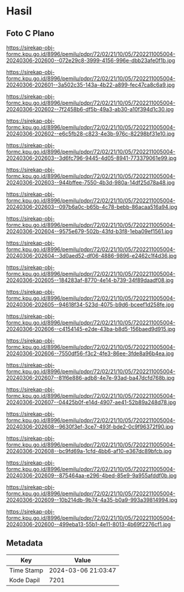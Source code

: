 # Hasil

## Foto C Plano

https://sirekap-obj-formc.kpu.go.id/8996/pemilu/pdpr/72/02/21/10/05/7202211005004-20240306-202600--072e29c8-3999-4156-996e-dbb23afe0f1b.jpg

https://sirekap-obj-formc.kpu.go.id/8996/pemilu/pdpr/72/02/21/10/05/7202211005004-20240306-202601--3a502c35-143a-4b22-a899-fec47ca8c6a9.jpg

https://sirekap-obj-formc.kpu.go.id/8996/pemilu/pdpr/72/02/21/10/05/7202211005004-20240306-202602--7f2458b6-df5b-49a3-ab30-a10f394d1c30.jpg

https://sirekap-obj-formc.kpu.go.id/8996/pemilu/pdpr/72/02/21/10/05/7202211005004-20240306-202602--e6c5fb28-c823-4e3b-976c-82298bf31e10.jpg

https://sirekap-obj-formc.kpu.go.id/8996/pemilu/pdpr/72/02/21/10/05/7202211005004-20240306-202603--3d6fc796-9445-4d05-8941-773379061e99.jpg

https://sirekap-obj-formc.kpu.go.id/8996/pemilu/pdpr/72/02/21/10/05/7202211005004-20240306-202603--944bffee-7550-4b3d-980a-14df25d78a48.jpg

https://sirekap-obj-formc.kpu.go.id/8996/pemilu/pdpr/72/02/21/10/05/7202211005004-20240306-202603--097b6a0c-b65b-4c78-bebb-86acaa516a94.jpg

https://sirekap-obj-formc.kpu.go.id/8996/pemilu/pdpr/72/02/21/10/05/7202211005004-20240306-202604--9575e679-502b-43fd-b3f8-1eba09ef1561.jpg

https://sirekap-obj-formc.kpu.go.id/8996/pemilu/pdpr/72/02/21/10/05/7202211005004-20240306-202604--3d0aed52-df06-4886-9896-e2462c1f4d36.jpg

https://sirekap-obj-formc.kpu.go.id/8996/pemilu/pdpr/72/02/21/10/05/7202211005004-20240306-202605--184283af-8770-4e14-b739-34f89daadf08.jpg

https://sirekap-obj-formc.kpu.go.id/8996/pemilu/pdpr/72/02/21/10/05/7202211005004-20240306-202605--94618f34-523d-4075-b9d6-bceef1d258fe.jpg

https://sirekap-obj-formc.kpu.go.id/8996/pemilu/pdpr/72/02/21/10/05/7202211005004-20240306-202606--c4154145-e2de-43ba-b8d5-156baed9d915.jpg

https://sirekap-obj-formc.kpu.go.id/8996/pemilu/pdpr/72/02/21/10/05/7202211005004-20240306-202606--7550df56-f3c2-4fe3-86ee-3fde8a96b4ea.jpg

https://sirekap-obj-formc.kpu.go.id/8996/pemilu/pdpr/72/02/21/10/05/7202211005004-20240306-202607--81f6e886-adb8-4e7e-93ad-ba47dcfd768b.jpg

https://sirekap-obj-formc.kpu.go.id/8996/pemilu/pdpr/72/02/21/10/05/7202211005004-20240306-202607--04425b0f-e14d-4907-ae41-52b89a248d78.jpg

https://sirekap-obj-formc.kpu.go.id/8996/pemilu/pdpr/72/02/21/10/05/7202211005004-20240306-202608--9630f3ef-3ce7-493f-bde2-0c9f96372f90.jpg

https://sirekap-obj-formc.kpu.go.id/8996/pemilu/pdpr/72/02/21/10/05/7202211005004-20240306-202608--bc9fd69a-1cfd-4bb6-af10-e367dc89bfcb.jpg

https://sirekap-obj-formc.kpu.go.id/8996/pemilu/pdpr/72/02/21/10/05/7202211005004-20240306-202609--875464aa-e296-4bed-85e9-9a955afddf0b.jpg

https://sirekap-obj-formc.kpu.go.id/8996/pemilu/pdpr/72/02/21/10/05/7202211005004-20240306-202609--10b214db-9b74-4a35-b0a9-993a39814994.jpg

https://sirekap-obj-formc.kpu.go.id/8996/pemilu/pdpr/72/02/21/10/05/7202211005004-20240306-202600--499eba13-55b1-4e11-8013-4b69f2276cf1.jpg


## Metadata

| Key        | Value               |
| ---------- | ------------------- |
| Time Stamp | 2024-03-06 21:03:47 |
| Kode Dapil | 7201                |



